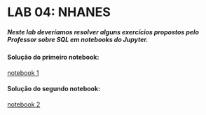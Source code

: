 # LAB 04: NHANES
##### Neste lab deveríamos resolver alguns exercícios propostos pelo Professor sobre SQL em notebooks do Jupyter.

#### Solução do primeiro notebook:
[notebook 1](https://github.com/TheRomito/DataBaseLabs_MC536/blob/master/lab04/nhanes_sol_1.ipynb)

#### Solução do segundo notebook:
[notebook 2](https://github.com/TheRomito/DataBaseLabs_MC536/blob/master/lab04/nhanes_sol_2.ipynb)
